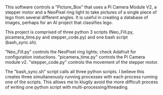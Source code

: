 This software controls a "Picture_Box" that uses a Pi Camera Module V2, a stepper motor and a NeoPixel ring light to take pictures of a single piece of lego from several different angles. It is useful in creating a database of images, perhaps for an AI project that classifies lego.

This project is comprised of three python 3 scripts (Neo_Fill.py, picamera_time.py and stepper_code.py) and one bash script (bash_sync.sh).

"Neo_Fill.py" controls the NeoPixel ring lights; check Adafruit for configuration instuctions.
"picamera_time.py" controls the Pi Camera module v2.
"stepper_code.py" controls the movement of the stepper motor.

The "bash_sync.sh" script calls all three python scripts. I believe this creates three simultaneously running processes with each process running one of the scripts. This allows me to klugily avoid the more difficult process of writing one python script with multi-processing/threading. 
